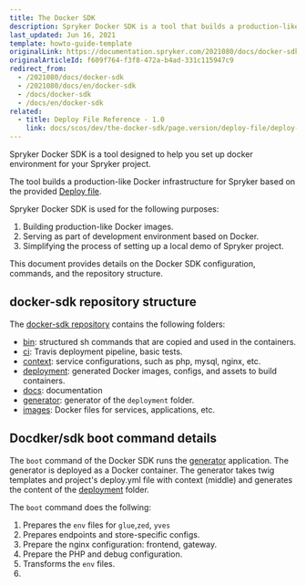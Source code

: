 ```yaml
---
title: The Docker SDK
description: Spryker Docker SDK is a tool that builds a production-like Docker infrustructure for Spryker.
last_updated: Jun 16, 2021
template: howto-guide-template
originalLink: https://documentation.spryker.com/2021080/docs/docker-sdk
originalArticleId: f609f764-f3f8-472a-b4ad-331c115947c9
redirect_from:
  - /2021080/docs/docker-sdk
  - /2021080/docs/en/docker-sdk
  - /docs/docker-sdk
  - /docs/en/docker-sdk
related:
  - title: Deploy File Reference - 1.0
    link: docs/scos/dev/the-docker-sdk/page.version/deploy-file/deploy-file-reference-1.0.html
---
```


Spryker Docker SDK is a tool designed to help you set up docker environment for your Spryker project.

The tool builds a production-like Docker infrastructure for Spryker based on the provided [Deploy file](/docs/scos/dev/the-docker-sdk/{{page.version}}/deploy-file/deploy-file-reference-1.0.html).

Spryker Docker SDK is used for the following purposes:

1. Building production-like Docker images.
2. Serving as part of development environment based on Docker.
3. Simplifying the process of setting up a local demo of Spryker project.

This document provides details on the Docker SDK configuration, commands, and the repository structure.

## docker-sdk repository structure

The [docker-sdk repository](https://github.com/spryker/docker-sdk) contains the following folders:

* [bin](https://github.com/spryker/docker-sdk/tree/master/bin): structured sh commands that are copied and used in the containers.
* [ci](https://github.com/spryker/docker-sdk/tree/master/ci): Travis deployment pipeline, basic tests.
* [context](https://github.com/spryker/docker-sdk/tree/master/context): service configurations, such as php, mysql, nginx, etc.
* [deployment](https://github.com/spryker/docker-sdk/tree/master/deployment): generated Docker images, configs, and assets to build containers.
* [docs](https://github.com/spryker/docker-sdk/tree/master/docs): documentation
* [generator](https://github.com/spryker/docker-sdk/tree/master/generator): generator of the `deployment` folder.
* [images](https://github.com/spryker/docker-sdk/tree/master/images): Docker files for services, applications, etc.
  
## Docdker/sdk boot command details

The `boot` command of the Docker SDK runs the [generator](https://github.com/spryker/docker-sdk/tree/master/generator) application. The generator is deployed as a Docker container. The generator
takes twig templates and project's deploy.yml file with context (middle) and generates the content of the [deployment](https://github.com/spryker/docker-sdk/tree/master/deployment) folder.

The `boot` command does the follwing:
1. Prepares the `env` files for `glue`,`zed`, `yves`
2. Prepares endpoints and store-specific configs.
3. Prepare the nginx configuration: frontend, gateway.
4. Prepare the PHP and debug configuration.
5. Transforms the `env` files.
6. 


